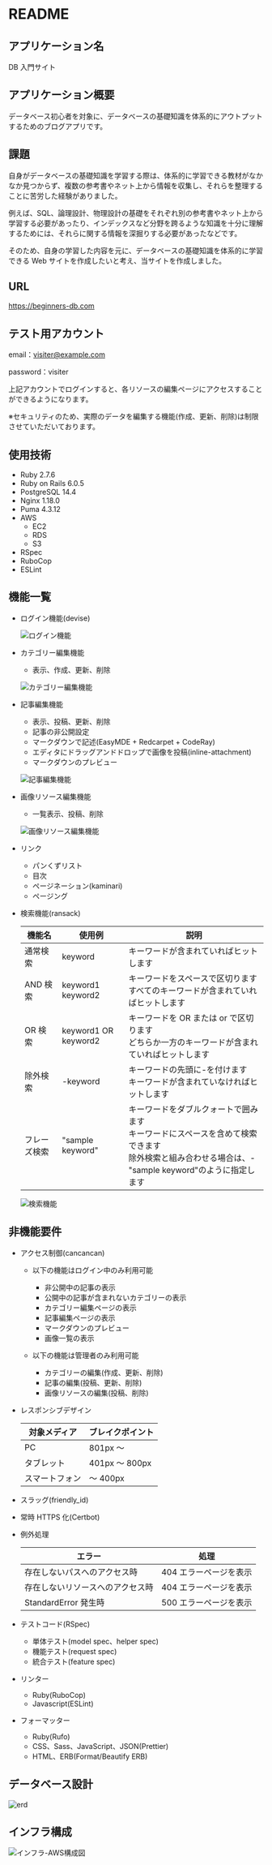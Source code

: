 # README

## アプリケーション名

DB 入門サイト

## アプリケーション概要

データベース初心者を対象に、データベースの基礎知識を体系的にアウトプットするためのブログアプリです。

## 課題

自身がデータベースの基礎知識を学習する際は、体系的に学習できる教材がなかなか見つからず、複数の参考書やネット上から情報を収集し、それらを整理することに苦労した経験がありました。

例えば、SQL、論理設計、物理設計の基礎をそれぞれ別の参考書やネット上から学習する必要があったり、インデックスなど分野を跨るような知識を十分に理解するためには、それらに関する情報を深掘りする必要があったなどです。

そのため、自身の学習した内容を元に、データベースの基礎知識を体系的に学習できる Web サイトを作成したいと考え、当サイトを作成しました。

## URL

https://beginners-db.com

## テスト用アカウント

email：visiter@example.com

password：visiter

上記アカウントでログインすると、各リソースの編集ページにアクセスすることができるようになります。

※セキュリティのため、実際のデータを編集する機能(作成、更新、削除)は制限させていただいております。

## 使用技術

- Ruby 2.7.6
- Ruby on Rails 6.0.5
- PostgreSQL 14.4
- Nginx 1.18.0
- Puma 4.3.12
- AWS
  - EC2
  - RDS
  - S3
- RSpec
- RuboCop
- ESLint

## 機能一覧

- ログイン機能(devise)

  ![ログイン機能](https://user-images.githubusercontent.com/96732339/186200857-3505b0f7-0bb5-453c-8209-5c5a991c6340.gif)

- カテゴリー編集機能

  - 表示、作成、更新、削除

  ![カテゴリー編集機能](https://user-images.githubusercontent.com/96732339/186284173-b90ae9e9-f4ea-4b2f-a902-a0ac666327cc.gif)

- 記事編集機能

  - 表示、投稿、更新、削除
  - 記事の非公開設定
  - マークダウンで記述(EasyMDE + Redcarpet + CodeRay)
  - エディタにドラッグアンドドロップで画像を投稿(inline-attachment)
  - マークダウンのプレビュー

  ![記事編集機能](https://user-images.githubusercontent.com/96732339/186284189-7445acb5-7405-41fe-b66f-dfb32f582fac.gif)

- 画像リソース編集機能

  - 一覧表示、投稿、削除

  ![画像リソース編集機能](https://user-images.githubusercontent.com/96732339/186284204-eaaf6c12-97e9-44d3-8a6b-e803d2d2282f.gif)

- リンク

  - パンくずリスト
  - 目次
  - ページネーション(kaminari)
  - ページング

- 検索機能(ransack)

  | 機能名       | 使用例               | 説明                                                                                                                                                  |
  | ------------ | -------------------- | ----------------------------------------------------------------------------------------------------------------------------------------------------- |
  | 通常検索     | keyword              | キーワードが含まれていればヒットします                                                                                                                |
  | AND 検索     | keyword1 keyword2    | キーワードをスペースで区切ります<br>すべてのキーワードが含まれていればヒットします                                                                    |
  | OR 検索      | keyword1 OR keyword2 | キーワードを OR または or で区切ります<br>どちらか一方のキーワードが含まれていればヒットします                                                        |
  | 除外検索     | -keyword             | キーワードの先頭に-を付けます<br>キーワードが含まれていなければヒットします                                                                           |
  | フレーズ検索 | "sample keyword"     | キーワードをダブルクォートで囲みます<br>キーワードにスペースを含めて検索できます<br>除外検索と組み合わせる場合は、-"sample keyword"のように指定します |

  ![検索機能](https://user-images.githubusercontent.com/96732339/186201045-317001c9-462b-4db9-a282-5f0f869fa30f.gif)

## 非機能要件

- アクセス制御(cancancan)

  - 以下の機能はログイン中のみ利用可能

    - 非公開中の記事の表示
    - 公開中の記事が含まれないカテゴリーの表示
    - カテゴリー編集ページの表示
    - 記事編集ページの表示
    - マークダウンのプレビュー
    - 画像一覧の表示

  - 以下の機能は管理者のみ利用可能

    - カテゴリーの編集(作成、更新、削除)
    - 記事の編集(投稿、更新、削除)
    - 画像リソースの編集(投稿、削除)

- レスポンシブデザイン

  | 対象メディア   | ブレイクポイント |
  | -------------- | ---------------- |
  | PC             | 801px ～         |
  | タブレット     | 401px ～ 800px   |
  | スマートフォン | ～ 400px         |

- スラッグ(friendly_id)

- 常時 HTTPS 化(Certbot)

- 例外処理

  | エラー                           | 処理                   |
  | -------------------------------- | ---------------------- |
  | 存在しないパスへのアクセス時     | 404 エラーページを表示 |
  | 存在しないリソースへのアクセス時 | 404 エラーページを表示 |
  | StandardError 発生時             | 500 エラーページを表示 |

- テストコード(RSpec)

  - 単体テスト(model spec、helper spec)
  - 機能テスト(request spec)
  - 統合テスト(feature spec)

- リンター

  - Ruby(RuboCop)
  - Javascript(ESLint)

- フォーマッター

  - Ruby(Rufo)
  - CSS、Sass、JavaScript、JSON(Prettier)
  - HTML、ERB(Format/Beautify ERB)

## データベース設計

![erd](https://user-images.githubusercontent.com/96732339/182565436-eae917a0-cf30-415e-8f59-d5dc424f0f30.svg)

## インフラ構成

![インフラ-AWS構成図](https://user-images.githubusercontent.com/96732339/186193523-b0f5a89d-851b-44d4-9901-a5272a6424f0.svg)

